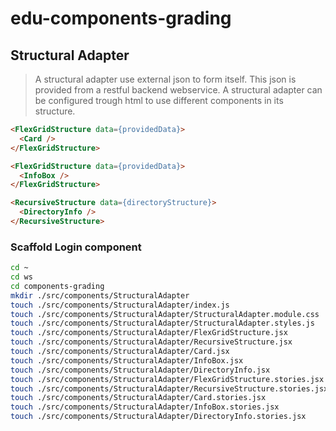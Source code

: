 # edu-components-grading

## Structural Adapter

> A structural adapter use external json to form itself. This json is provided from a restful backend webservice.
> A structural adapter can be configured trough html to use different components in its structure.


```html
<FlexGridStructure data={providedData}>
  <Card />
</FlexGridStructure>
```


```html
<FlexGridStructure data={providedData}>
  <InfoBox />
</FlexGridStructure>
```

```html
<RecursiveStructure data={directoryStructure}>
  <DirectoryInfo />
</RecursiveStructure>
```

### Scaffold Login component

```bash
cd ~
cd ws
cd components-grading
mkdir ./src/components/StructuralAdapter
touch ./src/components/StructuralAdapter/index.js
touch ./src/components/StructuralAdapter/StructuralAdapter.module.css
touch ./src/components/StructuralAdapter/StructuralAdapter.styles.js
touch ./src/components/StructuralAdapter/FlexGridStructure.jsx
touch ./src/components/StructuralAdapter/RecursiveStructure.jsx
touch ./src/components/StructuralAdapter/Card.jsx
touch ./src/components/StructuralAdapter/InfoBox.jsx
touch ./src/components/StructuralAdapter/DirectoryInfo.jsx
touch ./src/components/StructuralAdapter/FlexGridStructure.stories.jsx
touch ./src/components/StructuralAdapter/RecursiveStructure.stories.jsx
touch ./src/components/StructuralAdapter/Card.stories.jsx
touch ./src/components/StructuralAdapter/InfoBox.stories.jsx
touch ./src/components/StructuralAdapter/DirectoryInfo.stories.jsx
```
